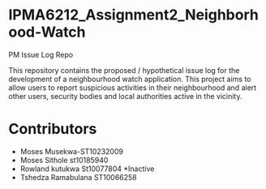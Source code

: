 # IPMA6212_Assignment2_Neighborhood-Watch
PM Issue Log Repo

This repository contains the proposed / hypothetical issue log for the development of a neighbourhood watch application. This project aims to allow users to report suspicious activities in their neighbourhood and alert other users, security bodies and local authorities active in the vicinity.

# Contributors

- Moses Musekwa-ST10232009
- Moses Sithole  st10185940
- Rowland kutukwa St10077804 *Inactive
- Tshedza Ramabulana ST10066258
